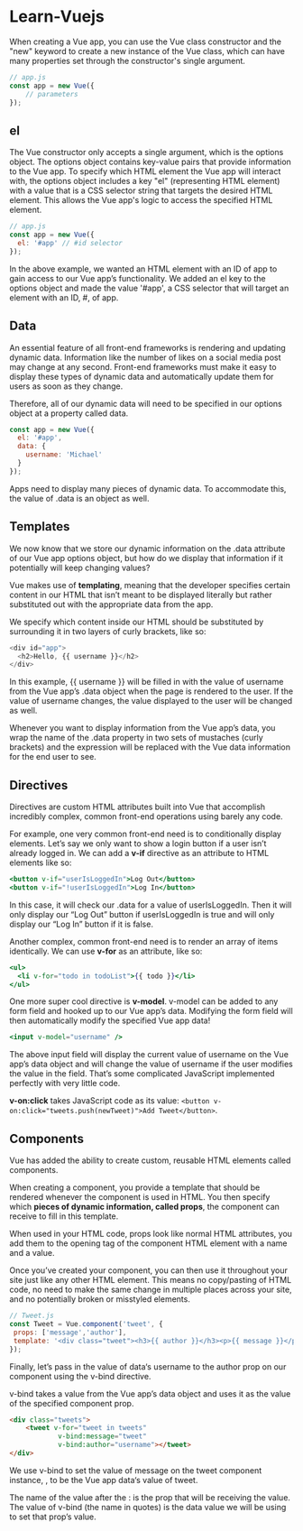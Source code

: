 # Learn-Vuejs

When creating a Vue app, you can use the Vue class constructor and the "new" keyword to create a new instance of the Vue class, which can have many properties set through the constructor's single argument.

```js
// app.js
const app = new Vue({
    // parameters
});
```

## el

The Vue constructor only accepts a single argument, which is the options object. The options object contains key-value pairs that provide information to the Vue app. To specify which HTML element the Vue app will interact with, the options object includes a key "el" (representing HTML element) with a value that is a CSS selector string that targets the desired HTML element. This allows the Vue app's logic to access the specified HTML element.

```js
// app.js
const app = new Vue({
  el: '#app' // #id selector
});
```

In the above example, we wanted an HTML element with an ID of app to gain access to our Vue app’s functionality. We added an el key to the options object and made the value '#app', a CSS selector that will target an element with an ID, #, of app.

## Data

An essential feature of all front-end frameworks is rendering and updating dynamic data. Information like the number of likes on a social media post may change at any second. Front-end frameworks must make it easy to display these types of dynamic data and automatically update them for users as soon as they change.

Therefore, all of our dynamic data will need to be specified in our options object at a property called data.

```js
const app = new Vue({
  el: '#app',
  data: {
    username: 'Michael'
  }
});
```

Apps need to display many pieces of dynamic data. To accommodate this, the value of .data is an object as well.

## Templates

We now know that we store our dynamic information on the .data attribute of our Vue app options object, but how do we display that information if it potentially will keep changing values?

Vue makes use of **templating**, meaning that the developer specifies certain content in our HTML that isn’t meant to be displayed literally but rather substituted out with the appropriate data from the app.

We specify which content inside our HTML should be substituted by surrounding it in two layers of curly brackets, like so:

```js
<div id="app">
  <h2>Hello, {{ username }}</h2>
</div>
```

In this example, {{ username }} will be filled in with the value of username from the Vue app’s .data object when the page is rendered to the user. If the value of username changes, the value displayed to the user will be changed as well.

Whenever you want to display information from the Vue app’s data, you wrap the name of the .data property in two sets of mustaches (curly brackets) and the expression will be replaced with the Vue data information for the end user to see.

## Directives

Directives are custom HTML attributes built into Vue that accomplish incredibly complex, common front-end operations using barely any code.

For example, one very common front-end need is to conditionally display elements. Let’s say we only want to show a login button if a user isn’t already logged in. We can add a **v-if** directive as an attribute to HTML elements like so:

```jsx
<button v-if="userIsLoggedIn">Log Out</button>
<button v-if="!userIsLoggedIn">Log In</button>
```

In this case, it will check our .data for a value of userIsLoggedIn. Then it will only display our “Log Out” button if userIsLoggedIn is true and will only display our “Log In” button if it is false.

Another complex, common front-end need is to render an array of items identically. We can use **v-for** as an attribute, like so:

```jsx
<ul>
  <li v-for="todo in todoList">{{ todo }}</li>
</ul>
```

One more super cool directive is **v-model**. v-model can be added to any form field and hooked up to our Vue app’s data. Modifying the form field will then automatically modify the specified Vue app data!

```jsx
<input v-model="username" />
```

The above input field will display the current value of username on the Vue app’s data object and will change the value of username if the user modifies the value in the field. That’s some complicated JavaScript implemented perfectly with very little code.

**v-on:click** takes JavaScript code as its value: `<button v-on:click="tweets.push(newTweet)">Add Tweet</button>`.

## Components

Vue has added the ability to create custom, reusable HTML elements called components.

When creating a component, you provide a template that should be rendered whenever the component is used in HTML. You then specify which **pieces of dynamic information, called props**, the component can receive to fill in this template.

When used in your HTML code, props look like normal HTML attributes, you add them to the opening tag of the component HTML element with a name and a value.

Once you’ve created your component, you can then use it throughout your site just like any other HTML element. This means no copy/pasting of HTML code, no need to make the same change in multiple places across your site, and no potentially broken or misstyled elements.

```jsx
// Tweet.js
const Tweet = Vue.component('tweet', {
 props: ['message','author'],
 template: '<div class="tweet"><h3>{{ author }}</h3><p>{{ message }}</p></div>'
});
```

Finally, let’s pass in the value of data‘s username to the author prop on our component using the v-bind directive.

v-bind takes a value from the Vue app’s data object and uses it as the value of the specified component prop.

```html
<div class="tweets">
    <tweet v-for="tweet in tweets" 
            v-bind:message="tweet"
            v-bind:author="username"></tweet>
</div>
```

We use v-bind to set the value of message on the tweet component instance, <tweet>, to be the Vue app data‘s value of tweet.

The name of the value after the : is the prop that will be receiving the value. The value of v-bind (the name in quotes) is the data value we will be using to set that prop’s value.



